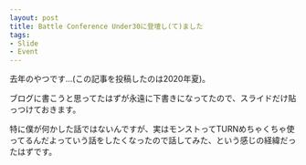 ```yaml
---
layout: post
title: Battle Conference Under30に登壇し(て)ました
tags:
- Slide
- Event
---
```


去年のやつです…(この記事を投稿したのは2020年夏)。

ブログに書こうと思ってたはずが永遠に下書きになってたので、スライドだけ貼っつけておきます。

特に僕が何かした話ではないんですが、実はモンストってTURNめちゃくちゃ使ってるんだよっていう話をしたくなったので話してみた、という感じの経緯だったはずです。

<script async class="speakerdeck-embed" data-id="5bd78c062319483e966714823cfd7da6" data-ratio="1.77777777777778" src="//speakerdeck.com/assets/embed.js"></script>
